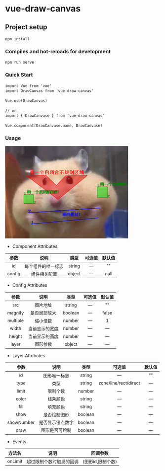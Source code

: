# vue-draw-canvas

## Project setup
```
npm install
```

### Compiles and hot-reloads for development
```
npm run serve
```

### Quick Start
```
import Vue from 'vue'
import DrawCanvas from 'vue-draw-canvas'

Vue.use(DrawCanvas)

// or
import { DrawCanvase } from 'vue-draw-canvas'

Vue.component(DrawCanvase.name, DrawCanvase)
```
### Usage
![image](https://github.com/Chellyyy/vue-draw-canvas/blob/master/examples/assets/example.png?raw=true)  

* Component Attributes  

|参数|说明|类型|可选值|默认值|
|:---:|:---:|:---:|:---:|:---:|
|id|每个组件的唯一标志|string|—|""|
|config|组件相关配置|object|—|null|

* Config Attributes

|参数|说明|类型|可选值|默认值|
|:---:|:---:|:---:|:---:|:---:|
|src|图片地址|string|—|""|
|magnify|是否局部放大|boolean|—|false|
|multiple|缩小倍数|number|—|1|
|width|当前显示的宽度|number|—|—|
|height|当前显示的高度|number|—|—|
|layer|图形参数|object|—|—|

* Layer Attributes

|参数|说明|类型|可选值|默认值|
|:---:|:---:|:---:|:---:|:---:|
|id|图形唯一标志|string|—|""|
|type|类型|string|zone/line/rect/direct|—|
|limit|限制个数|number|—|—|
|color|线条颜色|string|—|—|
|fill|填充颜色|string|—|—|
|show|是否绘制图形|boolean|—|—|
|showNumber|是否显示锚点数字|boolean|—|—|
|draw|图形是否可绘制|boolean|—|—|

* Events

|方法名|说明|回调参数|
|:---:|:---:|:---:|
|onLimit|超过限制个数时触发的回调|(图形id,限制个数)|